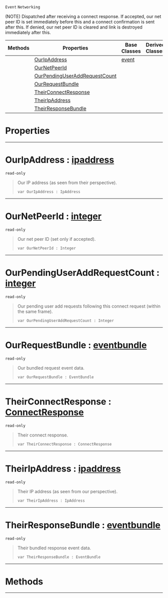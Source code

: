  `Event` `Networking`



(NOTE) Dispatched after receiving a connect response. If accepted, our net peer ID is set immediately before this and a connect confirmation is sent after this. If denied, our net peer ID is cleared and link is destroyed immediately after this.

|Methods|Properties|Base Classes|Derived Classes|
|---|---|---|---|
| |[ OurIpAddress](https://plasmaengine.github.io/PlasmaDocs/Plasma1/C++/code_reference/class_reference/netpeerreceivedconnectresponse.md#ouripaddress-plasma-engine)|[event](https://plasmaengine.github.io/PlasmaDocs/Plasma1/C++/code_reference/class_reference/event.md)| |
| |[ OurNetPeerId](https://plasmaengine.github.io/PlasmaDocs/Plasma1/C++/code_reference/class_reference/netpeerreceivedconnectresponse.md#ournetpeerid-plasma-engine)| | |
| |[ OurPendingUserAddRequestCount](https://plasmaengine.github.io/PlasmaDocs/Plasma1/C++/code_reference/class_reference/netpeerreceivedconnectresponse.md#ourpendinguseraddrequest)| | |
| |[ OurRequestBundle](https://plasmaengine.github.io/PlasmaDocs/Plasma1/C++/code_reference/class_reference/netpeerreceivedconnectresponse.md#ourrequestbundle-plasma-en)| | |
| |[ TheirConnectResponse](https://plasmaengine.github.io/PlasmaDocs/Plasma1/C++/code_reference/class_reference/netpeerreceivedconnectresponse.md#theirconnectresponse-zer)| | |
| |[ TheirIpAddress](https://plasmaengine.github.io/PlasmaDocs/Plasma1/C++/code_reference/class_reference/netpeerreceivedconnectresponse.md#theiripaddress-plasma-engi)| | |
| |[ TheirResponseBundle](https://plasmaengine.github.io/PlasmaDocs/Plasma1/C++/code_reference/class_reference/netpeerreceivedconnectresponse.md#theirresponsebundle-plasma)| | |


 #  Properties


---  
 #  OurIpAddress : [ipaddress](https://plasmaengine.github.io/PlasmaDocs/Plasma1/C++/code_reference/class_reference/ipaddress.md)

 `read-only`

> Our IP address (as seen from their perspective).
> ``` lang=cpp, name=Lightning
> var OurIpAddress : IpAddress


---  
 #  OurNetPeerId : [integer](https://plasmaengine.github.io/PlasmaDocs/Plasma1/C++/code_reference/lightning_base_types/integer.md)

 `read-only`

> Our net peer ID (set only if accepted).
> ``` lang=cpp, name=Lightning
> var OurNetPeerId : Integer


---  
 #  OurPendingUserAddRequestCount : [integer](https://plasmaengine.github.io/PlasmaDocs/Plasma1/C++/code_reference/lightning_base_types/integer.md)

 `read-only`

> Our pending user add requests following this connect request (within the same frame).
> ``` lang=cpp, name=Lightning
> var OurPendingUserAddRequestCount : Integer


---  
 #  OurRequestBundle : [eventbundle](https://plasmaengine.github.io/PlasmaDocs/Plasma1/C++/code_reference/class_reference/eventbundle.md)

 `read-only`

> Our bundled request event data.
> ``` lang=cpp, name=Lightning
> var OurRequestBundle : EventBundle


---  
 #  TheirConnectResponse : [ConnectResponse](https://plasmaengine.github.io/PlasmaDocs/Plasma1/C++/code_reference/enum_reference.md#connectresponse)

 `read-only`

> Their connect response.
> ``` lang=cpp, name=Lightning
> var TheirConnectResponse : ConnectResponse


---  
 #  TheirIpAddress : [ipaddress](https://plasmaengine.github.io/PlasmaDocs/Plasma1/C++/code_reference/class_reference/ipaddress.md)

 `read-only`

> Their IP address (as seen from our perspective).
> ``` lang=cpp, name=Lightning
> var TheirIpAddress : IpAddress


---  
 #  TheirResponseBundle : [eventbundle](https://plasmaengine.github.io/PlasmaDocs/Plasma1/C++/code_reference/class_reference/eventbundle.md)

 `read-only`

> Their bundled response event data.
> ``` lang=cpp, name=Lightning
> var TheirResponseBundle : EventBundle


---  
 #  Methods


---  
 

 